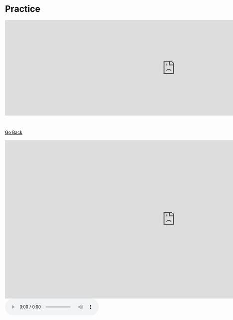 <h1> Practice </h1>
<p lang="es">

<iframe src="https://h5p.org/h5p/embed/356414" width="1090" height="307" frameborder="0" allowfullscreen="allowfullscreen"></iframe><script src="https://h5p.org/sites/all/modules/h5p/library/js/h5p-resizer.js" charset="UTF-8"></script>
</p>

<br>

<p>
  <a style="float:left;" href="vocabulary.html" class="btn2">Go Back</a>
  </p>
  <div style="clear:both;"> </div>

<br>
<iframe src="https://h5p.org/h5p/embed/364565" width="1090" height="508" frameborder="0" allowfullscreen="allowfullscreen"></iframe><script src="https://h5p.org/sites/all/modules/h5p/library/js/h5p-resizer.js" charset="UTF-8"></script>

<audio controls>
 
  <source src="assets/css/test/pronunciation_es_buenas_tardes.mp3" type="audio/mpeg">
  Your browser does not support the audio tag.
</audio>

